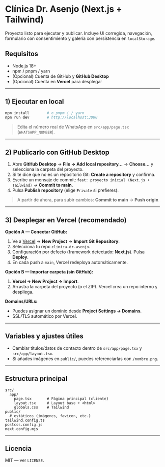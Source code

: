# Clínica Dr. Asenjo (Next.js + Tailwind)

Proyecto listo para ejecutar y publicar. Incluye UI corregida, navegación, formulario con consentimiento y galería con persistencia en `localStorage`.

## Requisitos
- Node.js 18+
- npm / pnpm / yarn
- (Opcional) Cuenta de GitHub y **GitHub Desktop**
- (Opcional) Cuenta en **Vercel** para desplegar

---

## 1) Ejecutar en local
```bash
npm install        # o pnpm i / yarn
npm run dev        # http://localhost:3000
```

> Edita el número real de WhatsApp en `src/app/page.tsx` (`WHATSAPP_NUMBER`).

---

## 2) Publicarlo con GitHub Desktop
1. Abre **GitHub Desktop** → **File → Add local repository…** → **Choose…** y selecciona la carpeta del proyecto.
2. Si te dice que no es un repositorio Git: **Create a repository** y confirma.
3. Escribe un mensaje de commit: `feat: proyecto inicial (Next.js + Tailwind)` → **Commit to main**.
4. Pulsa **Publish repository** (elige `Private` si prefieres).

> A partir de ahora, para subir cambios: **Commit to main** → **Push origin**.

---

## 3) Desplegar en Vercel (recomendado)
**Opción A — Conectar GitHub:**
1. Ve a [Vercel](https://vercel.com) → **New Project** → **Import Git Repository**.
2. Selecciona tu repo `clinica-dr-asenjo`.
3. Configuración por defecto (framework detectado: **Next.js**). Pulsa **Deploy**.
4. En cada push a `main`, Vercel redeploya automáticamente.

**Opción B — Importar carpeta (sin GitHub):**
1. **Vercel → New Project → Import**.
2. Arrastra la carpeta del proyecto (o el ZIP). Vercel crea un repo interno y despliega.

**Domains/URLs:**
- Puedes asignar un dominio desde **Project Settings → Domains**.
- SSL/TLS automático por Vercel.

---

## Variables y ajustes útiles
- Cambiar títulos/datos de contacto dentro de `src/app/page.tsx` y `src/app/layout.tsx`.
- Si añades imágenes en `public/`, puedes referenciarlas con `/nombre.png`.

---

## Estructura principal
```
src/
  app/
    page.tsx       # Página principal (cliente)
    layout.tsx     # Layout base + <html>
    globals.css    # Tailwind
public/
  # estáticos (imágenes, favicon, etc.)
tailwind.config.ts
postcss.config.js
next.config.mjs
```

---

## Licencia
MIT — ver `LICENSE`.
